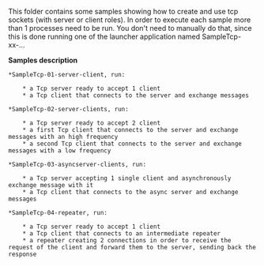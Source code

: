 This folder contains some samples showing how to create and use tcp sockets (with server or client roles).
In order to execute each sample more than 1 processes need to be run.
You don't need to manually do that, since this is done running one of the launcher application named SampleTcp-xx-...

**Samples description**

	*SampleTcp-01-server-client, run:
	
		* a Tcp server ready to accept 1 client
		* a Tcp client that connects to the server and exchange messages
		
	*SampleTcp-02-server-clients, run:
	
		* a Tcp server ready to accept 2 client
		* a first Tcp client that connects to the server and exchange messages with an high frequency
		* a second Tcp client that connects to the server and exchange messages with a low frequency

	*SampleTcp-03-asyncserver-clients, run:
	
		* a Tcp server accepting 1 single client and asynchronously exchange message with it
		* a Tcp client that connects to the async server and exchange messages
			
	*SampleTcp-04-repeater, run:
	
		* a Tcp server ready to accept 1 client
		* a Tcp client that connects to an intermediate repeater
		* a repeater creating 2 connections in order to receive the request of the client and forward them to the server, sending back the response
		
